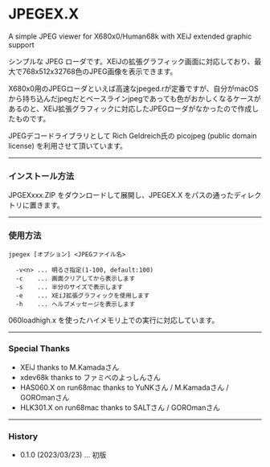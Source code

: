 # JPEGEX.X

A simple JPEG viewer for X680x0/Human68k with XEiJ extended graphic support

シンプルな JPEG ローダです。XEiJの拡張グラフィック画面に対応しており、最大で768x512x32768色のJPEG画像を表示できます。

X680x0用のJPEGローダといえば高速なjpeged.rが定番ですが、自分がmacOSから持ち込んだjpegだとベースラインjpegであっても色がおかしくなるケースがあるのと、XEiJ拡張グラフィックに対応したJPEGローダがなかったので作成したものです。

JPEGデコードライブラリとして Rich Geldreich氏の picojpeg (public domain license) を利用させて頂いています。

---

### インストール方法

JPGEXxxx.ZIP をダウンロードして展開し、JPEGEX.X をパスの通ったディレクトリに置きます。

---

### 使用方法

    jpegex [オプション] <JPEGファイル名>

      -v<n> ... 明るさ指定(1-100, default:100)
      -c    ... 画面クリアしてから表示します
      -s    ... 半分のサイズで表示します
      -e    ... XEiJ拡張グラフィックを使用します
      -h    ... ヘルプメッセージを表示します

060loadhigh.x を使ったハイメモリ上での実行に対応しています。

---

### Special Thanks

* XEiJ thanks to M.Kamadaさん
* xdev68k thanks to ファミべのよっしんさん
* HAS060.X on run68mac thanks to YuNKさん / M.Kamadaさん / GOROmanさん
* HLK301.X on run68mac thanks to SALTさん / GOROmanさん

---

### History

* 0.1.0 (2023/03/23) ... 初版
